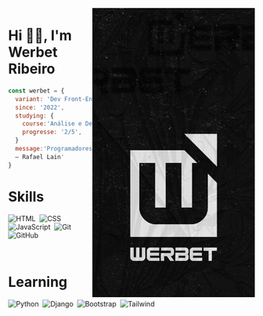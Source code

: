 <img align="right" height="590em" src="./img/Papel-de-Parede.png"/>

<h1 align="left">Hi 👋🏾, I'm Werbet Ribeiro</h1>

<p align="left">

```js
const werbet = {
  variant: 'Dev Front-End',
  since: '2022',
  studying: {
    course:'Análise e Desenvolvimento de Sistemas',
    progresse: '2/5',
  }
  message:'Programadores e artistas são os únicos profissionais que tem como hobby a própria profissão.
  – Rafael Lain'
}
```

<p>

<p align="left">

# Skills

![HTML](https://img.shields.io/badge/-HTML-05122A?style=flat&logo=HTML5)&nbsp;
![CSS](https://img.shields.io/badge/-CSS-05122A?style=flat&logo=CSS3&logoColor=1572B6)&nbsp;
![JavaScript](https://img.shields.io/badge/-JavaScript-05122A?style=flat&logo=javascript)&nbsp;
![Git](https://img.shields.io/badge/-Git-05122A?style=flat&logo=git)&nbsp;
![GitHub](https://img.shields.io/badge/-GitHub-05122A?style=flat&logo=github)&nbsp;

</br>

# Learning
![Python](https://img.shields.io/badge/-Python-05122A?style=flat&logo=Python)&nbsp;
![Django](https://img.shields.io/badge/-Django-05122A?style=flat&logo=django)&nbsp;
![Bootstrap](https://img.shields.io/badge/-Bootstrap-05122A?style=flat&logo=Bootstrap)&nbsp;
![Tailwind](https://img.shields.io/badge/-Tailwind%20CSS-05122A?style=flat&logo=Tailwind%20CSS)&nbsp;

<p>
